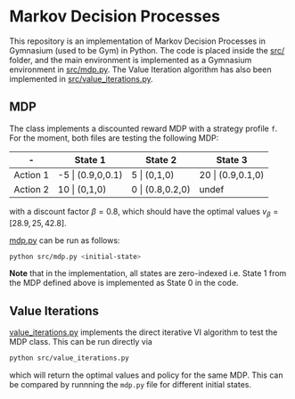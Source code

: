 # Markov Decision Processes

This repository is an implementation of Markov Decision Processes in Gymnasium (used to be Gym) in Python. The code is placed inside the [src/](src/) folder, and the main environment is implemented as a Gymnasium environment in [src/mdp.py](src/mdp.py). The Value Iteration algorithm has also been implemented in [src/value_iterations.py](src/value_iterations.py).

## MDP

The class implements a discounted reward MDP with a strategy profile `f`. For the moment, both files are testing the following MDP: 

| -        | State 1          | State 2         | State 3          |
|----------|------------------|-----------------|------------------|
| Action 1 | -5 \| (0.9,0,0.1) | 5 \| (0,1,0)     | 20 \| (0.9,0.1,0) |
| Action 2 | 10 \| (0,1,0)     | 0 \| (0.8,0.2,0) | undef            |


with a discount factor $\beta = 0.8$, which should have the optimal values $v_\beta = [28.9, 25, 42.8]$. 

[mdp.py](src/mdp.py) can be run as follows:

```bash
python src/mdp.py <initial-state>
```

**Note** that in the implementation, all states are zero-indexed i.e. State 1 from the MDP defined above is implemented as State 0 in the code.

## Value Iterations

[value_iterations.py](src/value_iterations.py) implements the direct iterative VI algorithm to test the MDP class. This can be run directly via 

```bash
python src/value_iterations.py
```

which will return the optimal values and policy for the same MDP. This can be compared by runnning the `mdp.py` file for different initial states.
